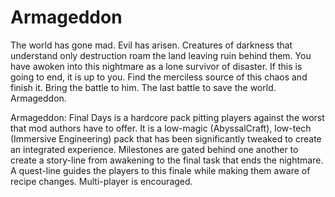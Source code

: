 # Armageddon
The world has gone mad. Evil has arisen. Creatures of darkness that understand only destruction roam the land leaving ruin behind them. You have awoken into this nightmare as a lone survivor of disaster. If this is going to end, it is up to you. Find the merciless source of this chaos and finish it. Bring the battle to him. The last battle to save the world. Armageddon.
 
Armageddon: Final Days is a hardcore pack pitting players against the worst that mod authors have to offer. It is a low-magic (AbyssalCraft), low-tech (Immersive Engineering) pack that has been significantly tweaked to create an integrated experience. Milestones are gated behind one another to create a story-line from awakening to the final task that ends the nightmare. A quest-line guides the players to this finale while making them aware of recipe changes. Multi-player is encouraged.

